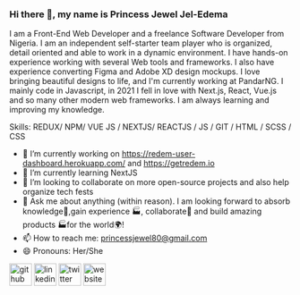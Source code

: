 ### Hi there 👋, my name is Princess Jewel Jel-Edema
<!-- #### I am a Front-End Web Developer -->
<!-- ![I am a Front-End Web Developer](https://res.cloudinary.com/dpqxraalv/image/upload/v1641733739/princess_nzitjk.jpg) -->

 I am a Front-End Web Developer and a freelance Software Developer  from Nigeria. I am an independent self-starter team player who is organized, detail oriented and able to work in a dynamic environment. I have hands-on experience working with several Web tools and frameworks. I also have experience converting Figma and Adobe XD design mockups. I love bringing beautiful designs to life, and I'm currently working at PandarNG. I mainly code in Javascript, in 2021 I fell in love with Next.js, React, Vue.js and so many other modern web frameworks. I am always learning and improving my knowledge.

Skills: REDUX/ NPM/ VUE JS / NEXTJS/ REACTJS / JS / GIT / HTML / SCSS / CSS 

- 🔭 I’m currently working on https://redem-user-dashboard.herokuapp.com/ and https://getredem.io
- 🌱 I’m currently learning NextJS 
- 👯 I’m looking to collaborate on more open-source projects and also help organize tech fests 
- 💬 Ask me about anything (within reason). I am looking forward to absorb knowledge🧠,gain experience 🏭, collaborate🤝 and build amazing products 🏭for the world🌍! 
- 📫 How to reach me: princessjewel80@gmail.com 
- 😄 Pronouns: Her/She 


[<img src='https://cdn.jsdelivr.net/npm/simple-icons@3.0.1/icons/github.svg' alt='github' height='40'>](https://github.com/https://github.com/Princess-Jewel)  [<img src='https://cdn.jsdelivr.net/npm/simple-icons@3.0.1/icons/linkedin.svg' alt='linkedin' height='40'>](https://www.linkedin.com/in/https://linkedin.com/in/princess-jewel-jel-edema/)  [<img src='https://cdn.jsdelivr.net/npm/simple-icons@3.0.1/icons/twitter.svg' alt='twitter' height='40'>](https://twitter.com/https://twitter.com/thatebonychic)  [<img src='https://cdn.jsdelivr.net/npm/simple-icons@3.0.1/icons/icloud.svg' alt='website' height='40'>](https://princess-jewel.herokuapp.com)  

